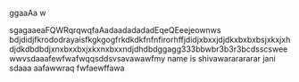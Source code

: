 ggaaAa
w


sgagaaeaFQWRqrqwqfaAadaadadadadEqeQEeejeownws bdjdidjfkrododrayaisfkgkgogfrkdkdkfnfnfirorhffjdidjxbxxjdjdkxbxbxbsjxkxjxhdjdkdbdbdjxnxbxxbxjxkxnxbxxndjdhdbdggagg333bbwbr3b3r3bcdsscsweewwvsdaaafewfwafwqqsddsvsavawawfmy name is shivawararararar jani
sdaaa
aafawwraq
fwfaewffawa
